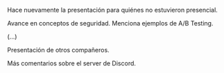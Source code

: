 Hace nuevamente la presentación para quiénes no estuvieron presencial.

Avance en conceptos de seguridad.
Menciona ejemplos de A/B Testing.

(...)

Presentación de otros compañeros.

Más comentarios sobre el server de Discord.

